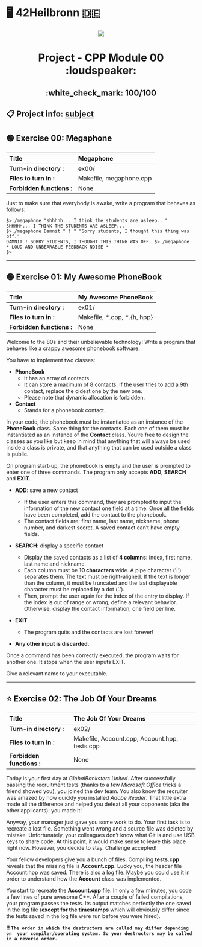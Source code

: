 # :desktop_computer: 42Heilbronn :de:

<p align="center">
  <img src="https://github.com/Tilek12/42-project-badges/blob/main/badges/cppe.png">
</p>

<h1 align="center">
 Project - CPP Module 00 :loudspeaker:
</h1>

<h2 align="center">
 :white_check_mark: 100/100
</h2>

## :clipboard: Project info: [subject](https://github.com/Tilek12/42HN-CPP_Module_00/blob/master/subject_cpp_00.pdf)

## :green_circle: **Exercise 00: Megaphone**

**Title** | Megaphone
|:---|:---|
**Turn-in directory :**   | ex00/
**Files to turn in :**    | Makefile, megaphone.cpp
**Forbidden functions :** | None

Just to make sure that everybody is awake, write a program that behaves as follows:

```
$>./megaphone "shhhhh... I think the students are asleep..."
SHHHHH... I THINK THE STUDENTS ARE ASLEEP...
$>./megaphone Damnit " ! " "Sorry students, I thought this thing was off."
DAMNIT ! SORRY STUDENTS, I THOUGHT THIS THING WAS OFF. $>./megaphone
* LOUD AND UNBEARABLE FEEDBACK NOISE *
$>
```

--------------------------------------------------------------------------------------

## :green_circle: **Exercise 01: My Awesome PhoneBook**

**Title** | My Awesome PhoneBook
|:---|:---|
**Turn-in directory :**   | ex01/
**Files to turn in :**    | Makefile, *.cpp, *.{h, hpp}
**Forbidden functions :** | None

Welcome to the 80s and their unbelievable technology! Write a program that behaves 
like a crappy awesome phonebook software.

You have to implement two classes:
- **PhoneBook**
    - It has an array of contacts.
    - It can store a maximum of 8 contacts. If the user tries to add a 9th contact,
replace the oldest one by the new one.
    - Please note that dynamic allocation is forbidden.
- **Contact**
    - Stands for a phonebook contact.

In your code, the phonebook must be instantiated as an instance of the **PhoneBook** class.
Same thing for the contacts. Each one of them must be instantiated as an instance 
of the **Contact** class. You’re free to design the classes as you like but keep in mind 
that anything that will always be used inside a class is private, and that anything that 
can be used outside a class is public.

On program start-up, the phonebook is empty and the user is prompted to enter one of 
three commands. The program only accepts **ADD**, **SEARCH** and **EXIT**.

- **ADD**: save a new contact
    - If the user enters this command, they are prompted to input the information of
the new contact one field at a time. Once all the fields have been completed,
add the contact to the phonebook.
    - The contact fields are: first name, last name, nickname, phone number, and darkest secret.
A saved contact can’t have empty fields.

- **SEARCH**: display a specific contact
    - Display the saved contacts as a list of **4 columns**: index, first name, last
name and nickname.
    - Each column must be **10 characters** wide. A pipe character (’|’) separates them.
The text must be right-aligned. If the text is longer than the column, it must be truncated and
the last displayable character must be replaced by a dot (’.’).
    - Then, prompt the user again for the index of the entry to display. If the index is out of range or wrong,
define a relevant behavior. Otherwise, display the contact information, one field per line.

- **EXIT**
    - The program quits and the contacts are lost forever!

- **Any other input is discarded.**

Once a command has been correctly executed, the program waits for another one. It
stops when the user inputs EXIT.

Give a relevant name to your executable.

--------------------------------------------------------------------------------------

## :star: **Exercise 02: The Job Of Your Dreams**

**Title** | The Job Of Your Dreams
|:---|:---|
**Turn-in directory :**   | ex02/
**Files to turn in :**    | Makefile, Account.cpp, Account.hpp, tests.cpp
**Forbidden functions :** | None

Today is your first day at *GlobalBanksters United*. After successfully passing the recruitment tests 
(thanks to a few *Microsoft Office* tricks a friend showed you), you joined the dev team. 
You also know the recruiter was amazed by how quickly you installed *Adobe Reader*. 
That little extra made all the difference and helped you defeat all your opponents (aka the other applicants): you made it!

Anyway, your manager just gave you some work to do. Your first task is to recreate a lost file. 
Something went wrong and a source file was deleted by mistake. Unfortunately, your colleagues 
don’t know what Git is and use USB keys to share code. At this point, it would make sense to leave 
this place right now. However, you decide to stay. Challenge accepted!

Your fellow developers give you a bunch of files. Compiling **tests.cpp** reveals that the missing file is **Account.cpp**. 
Lucky you, the header file Account.hpp was saved. There is also a log file. Maybe you could use it in order 
to understand how the **Account** class was implemented.

You start to recreate the **Account.cpp** file. In only a few minutes, you code a few lines of pure awesome C++. 
After a couple of failed compilations, your program passes the tests. Its output matches perfectly the one saved 
in the log file (**except for the timestamps** which will obviously differ since the tests saved in the log file 
were run before you were hired).

**:bangbang: `The order in which the destructors are called may differ depending on 
your compiler/operating system. So your destructors may be called in a reverse order.`**
